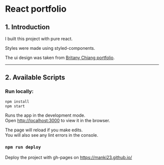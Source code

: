 # React portfolio

## 1. Introduction
I built this project with pure react.

Styles were made using styled-components.

The ui design was taken from [Britany Chiang portfolio](https://brittanychiang.com/).
***

## 2. Available Scripts

### Run locally:

```bash
npm install
npm start
```

Runs the app in the development mode.\
Open [http://localhost:3000](http://localhost:3000) to view it in the browser.

The page will reload if you make edits.\
You will also see any lint errors in the console.

### `npm run deploy`
Deploy the project with gh-pages on https://manki23.github.io/
